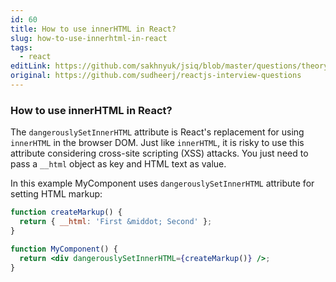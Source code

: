 ```yaml
---
id: 60
title: How to use innerHTML in React?
slug: how-to-use-innerhtml-in-react
tags:
  - react
editLink: https://github.com/sakhnyuk/jsiq/blob/master/questions/theory/react/60.md
original: https://github.com/sudheerj/reactjs-interview-questions
---
```


### How to use innerHTML in React?

The `dangerouslySetInnerHTML` attribute is React's replacement for using `innerHTML` in the browser DOM. Just like `innerHTML`, it is risky to use this attribute considering cross-site scripting (XSS) attacks. You just need to pass a `__html` object as key and HTML text as value.

In this example MyComponent uses `dangerouslySetInnerHTML` attribute for setting HTML markup:

```jsx
function createMarkup() {
  return { __html: 'First &middot; Second' };
}

function MyComponent() {
  return <div dangerouslySetInnerHTML={createMarkup()} />;
}
```
